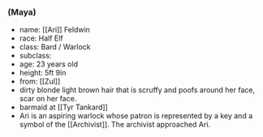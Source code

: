 ### (Maya) 
- name: [[Ari]] Feldwin
- race: Half Elf
- class: Bard / Warlock
- subclass: 
- age: 23 years old
- height: 5ft 9in
- from: [[Zul]]
- dirty blonde light brown hair that is scruffy and poofs around her face, scar on her face.
- barmaid at [[Tyr Tankard]]
- Ari is an aspiring warlock whose patron is represented by a key and a symbol of the [[Archivist]]. The archivist approached Ari.